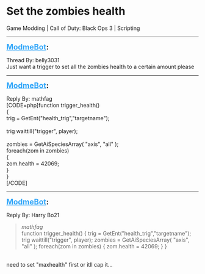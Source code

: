 # Set the zombies health
Game Modding | Call of Duty: Black Ops 3 | Scripting

---
<strong style="font-size: 1.4em;"><span style="text-decoration: underline;text-decoration-color: #34a7f9;"><span style="color:#34a7f9;">ModmeBot</span></span>:</strong>

<p>Thread By: belly3031<br />Just want a trigger to set all the zombies health to a certain amount please</p>

---
<strong style="font-size: 1.4em;"><span style="text-decoration: underline;text-decoration-color: #34a7f9;"><span style="color:#34a7f9;">ModmeBot</span></span>:</strong>

<p>Reply By: mathfag<br />[CODE=php]function trigger_health()<br />{<br />trig = GetEnt(&quot;health_trig&quot;,&quot;targetname&quot;);<br /><br />trig waittill(&quot;trigger&quot;, player);<br /><br />zombies = GetAiSpeciesArray( &quot;axis&quot;, &quot;all&quot; );<br />foreach(zom in zombies)<br />	{<br />	zom.health = 42069;	<br />	}<br />}<br />[/CODE]</p>

---
<strong style="font-size: 1.4em;"><span style="text-decoration: underline;text-decoration-color: #34a7f9;"><span style="color:#34a7f9;">ModmeBot</span></span>:</strong>

<p>Reply By: Harry Bo21<br /><blockquote><em>mathfag</em><br />function trigger_health() { trig = GetEnt(&quot;health_trig&quot;,&quot;targetname&quot;); trig waittill(&quot;trigger&quot;, player); zombies = GetAiSpeciesArray( &quot;axis&quot;, &quot;all&quot; ); foreach(zom in zombies) { zom.health = 42069; } }</blockquote><br /> need to set &quot;maxhealth&quot; first or itll cap it...</p>
